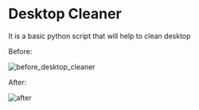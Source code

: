 # Desktop Cleaner

It is a basic python script that will help to clean desktop

Before:


![before_desktop_cleaner](https://github.com/user-attachments/assets/8b28632f-6c0d-47ad-bceb-8d359dd1ff30)

After:

![after](https://github.com/user-attachments/assets/b998c58c-48c0-467c-b1a0-8b460b046088)
